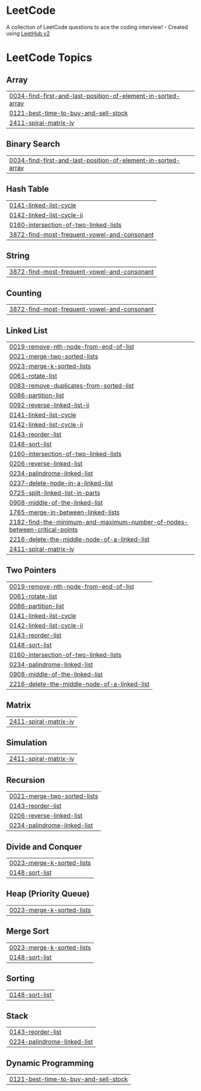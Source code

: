 # LeetCode
A collection of LeetCode questions to ace the coding interview! - Created using [LeetHub v2](https://github.com/arunbhardwaj/LeetHub-2.0)

<!---LeetCode Topics Start-->
# LeetCode Topics
## Array
|  |
| ------- |
| [0034-find-first-and-last-position-of-element-in-sorted-array](https://github.com/Raunak08-code/LeetCode/tree/master/0034-find-first-and-last-position-of-element-in-sorted-array) |
| [0121-best-time-to-buy-and-sell-stock](https://github.com/Raunak08-code/LeetCode/tree/master/0121-best-time-to-buy-and-sell-stock) |
| [2411-spiral-matrix-iv](https://github.com/Raunak08-code/LeetCode/tree/master/2411-spiral-matrix-iv) |
## Binary Search
|  |
| ------- |
| [0034-find-first-and-last-position-of-element-in-sorted-array](https://github.com/Raunak08-code/LeetCode/tree/master/0034-find-first-and-last-position-of-element-in-sorted-array) |
## Hash Table
|  |
| ------- |
| [0141-linked-list-cycle](https://github.com/Raunak08-code/LeetCode/tree/master/0141-linked-list-cycle) |
| [0142-linked-list-cycle-ii](https://github.com/Raunak08-code/LeetCode/tree/master/0142-linked-list-cycle-ii) |
| [0160-intersection-of-two-linked-lists](https://github.com/Raunak08-code/LeetCode/tree/master/0160-intersection-of-two-linked-lists) |
| [3872-find-most-frequent-vowel-and-consonant](https://github.com/Raunak08-code/LeetCode/tree/master/3872-find-most-frequent-vowel-and-consonant) |
## String
|  |
| ------- |
| [3872-find-most-frequent-vowel-and-consonant](https://github.com/Raunak08-code/LeetCode/tree/master/3872-find-most-frequent-vowel-and-consonant) |
## Counting
|  |
| ------- |
| [3872-find-most-frequent-vowel-and-consonant](https://github.com/Raunak08-code/LeetCode/tree/master/3872-find-most-frequent-vowel-and-consonant) |
## Linked List
|  |
| ------- |
| [0019-remove-nth-node-from-end-of-list](https://github.com/Raunak08-code/LeetCode/tree/master/0019-remove-nth-node-from-end-of-list) |
| [0021-merge-two-sorted-lists](https://github.com/Raunak08-code/LeetCode/tree/master/0021-merge-two-sorted-lists) |
| [0023-merge-k-sorted-lists](https://github.com/Raunak08-code/LeetCode/tree/master/0023-merge-k-sorted-lists) |
| [0061-rotate-list](https://github.com/Raunak08-code/LeetCode/tree/master/0061-rotate-list) |
| [0083-remove-duplicates-from-sorted-list](https://github.com/Raunak08-code/LeetCode/tree/master/0083-remove-duplicates-from-sorted-list) |
| [0086-partition-list](https://github.com/Raunak08-code/LeetCode/tree/master/0086-partition-list) |
| [0092-reverse-linked-list-ii](https://github.com/Raunak08-code/LeetCode/tree/master/0092-reverse-linked-list-ii) |
| [0141-linked-list-cycle](https://github.com/Raunak08-code/LeetCode/tree/master/0141-linked-list-cycle) |
| [0142-linked-list-cycle-ii](https://github.com/Raunak08-code/LeetCode/tree/master/0142-linked-list-cycle-ii) |
| [0143-reorder-list](https://github.com/Raunak08-code/LeetCode/tree/master/0143-reorder-list) |
| [0148-sort-list](https://github.com/Raunak08-code/LeetCode/tree/master/0148-sort-list) |
| [0160-intersection-of-two-linked-lists](https://github.com/Raunak08-code/LeetCode/tree/master/0160-intersection-of-two-linked-lists) |
| [0206-reverse-linked-list](https://github.com/Raunak08-code/LeetCode/tree/master/0206-reverse-linked-list) |
| [0234-palindrome-linked-list](https://github.com/Raunak08-code/LeetCode/tree/master/0234-palindrome-linked-list) |
| [0237-delete-node-in-a-linked-list](https://github.com/Raunak08-code/LeetCode/tree/master/0237-delete-node-in-a-linked-list) |
| [0725-split-linked-list-in-parts](https://github.com/Raunak08-code/LeetCode/tree/master/0725-split-linked-list-in-parts) |
| [0908-middle-of-the-linked-list](https://github.com/Raunak08-code/LeetCode/tree/master/0908-middle-of-the-linked-list) |
| [1765-merge-in-between-linked-lists](https://github.com/Raunak08-code/LeetCode/tree/master/1765-merge-in-between-linked-lists) |
| [2182-find-the-minimum-and-maximum-number-of-nodes-between-critical-points](https://github.com/Raunak08-code/LeetCode/tree/master/2182-find-the-minimum-and-maximum-number-of-nodes-between-critical-points) |
| [2216-delete-the-middle-node-of-a-linked-list](https://github.com/Raunak08-code/LeetCode/tree/master/2216-delete-the-middle-node-of-a-linked-list) |
| [2411-spiral-matrix-iv](https://github.com/Raunak08-code/LeetCode/tree/master/2411-spiral-matrix-iv) |
## Two Pointers
|  |
| ------- |
| [0019-remove-nth-node-from-end-of-list](https://github.com/Raunak08-code/LeetCode/tree/master/0019-remove-nth-node-from-end-of-list) |
| [0061-rotate-list](https://github.com/Raunak08-code/LeetCode/tree/master/0061-rotate-list) |
| [0086-partition-list](https://github.com/Raunak08-code/LeetCode/tree/master/0086-partition-list) |
| [0141-linked-list-cycle](https://github.com/Raunak08-code/LeetCode/tree/master/0141-linked-list-cycle) |
| [0142-linked-list-cycle-ii](https://github.com/Raunak08-code/LeetCode/tree/master/0142-linked-list-cycle-ii) |
| [0143-reorder-list](https://github.com/Raunak08-code/LeetCode/tree/master/0143-reorder-list) |
| [0148-sort-list](https://github.com/Raunak08-code/LeetCode/tree/master/0148-sort-list) |
| [0160-intersection-of-two-linked-lists](https://github.com/Raunak08-code/LeetCode/tree/master/0160-intersection-of-two-linked-lists) |
| [0234-palindrome-linked-list](https://github.com/Raunak08-code/LeetCode/tree/master/0234-palindrome-linked-list) |
| [0908-middle-of-the-linked-list](https://github.com/Raunak08-code/LeetCode/tree/master/0908-middle-of-the-linked-list) |
| [2216-delete-the-middle-node-of-a-linked-list](https://github.com/Raunak08-code/LeetCode/tree/master/2216-delete-the-middle-node-of-a-linked-list) |
## Matrix
|  |
| ------- |
| [2411-spiral-matrix-iv](https://github.com/Raunak08-code/LeetCode/tree/master/2411-spiral-matrix-iv) |
## Simulation
|  |
| ------- |
| [2411-spiral-matrix-iv](https://github.com/Raunak08-code/LeetCode/tree/master/2411-spiral-matrix-iv) |
## Recursion
|  |
| ------- |
| [0021-merge-two-sorted-lists](https://github.com/Raunak08-code/LeetCode/tree/master/0021-merge-two-sorted-lists) |
| [0143-reorder-list](https://github.com/Raunak08-code/LeetCode/tree/master/0143-reorder-list) |
| [0206-reverse-linked-list](https://github.com/Raunak08-code/LeetCode/tree/master/0206-reverse-linked-list) |
| [0234-palindrome-linked-list](https://github.com/Raunak08-code/LeetCode/tree/master/0234-palindrome-linked-list) |
## Divide and Conquer
|  |
| ------- |
| [0023-merge-k-sorted-lists](https://github.com/Raunak08-code/LeetCode/tree/master/0023-merge-k-sorted-lists) |
| [0148-sort-list](https://github.com/Raunak08-code/LeetCode/tree/master/0148-sort-list) |
## Heap (Priority Queue)
|  |
| ------- |
| [0023-merge-k-sorted-lists](https://github.com/Raunak08-code/LeetCode/tree/master/0023-merge-k-sorted-lists) |
## Merge Sort
|  |
| ------- |
| [0023-merge-k-sorted-lists](https://github.com/Raunak08-code/LeetCode/tree/master/0023-merge-k-sorted-lists) |
| [0148-sort-list](https://github.com/Raunak08-code/LeetCode/tree/master/0148-sort-list) |
## Sorting
|  |
| ------- |
| [0148-sort-list](https://github.com/Raunak08-code/LeetCode/tree/master/0148-sort-list) |
## Stack
|  |
| ------- |
| [0143-reorder-list](https://github.com/Raunak08-code/LeetCode/tree/master/0143-reorder-list) |
| [0234-palindrome-linked-list](https://github.com/Raunak08-code/LeetCode/tree/master/0234-palindrome-linked-list) |
## Dynamic Programming
|  |
| ------- |
| [0121-best-time-to-buy-and-sell-stock](https://github.com/Raunak08-code/LeetCode/tree/master/0121-best-time-to-buy-and-sell-stock) |
<!---LeetCode Topics End-->